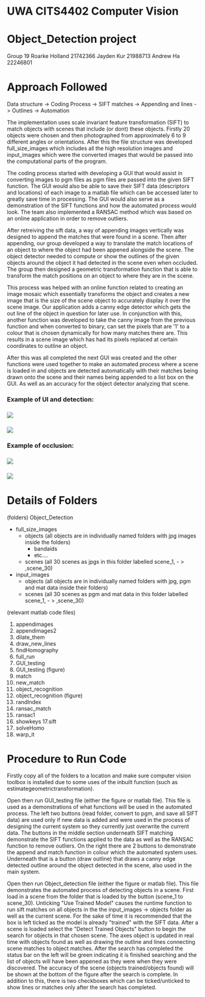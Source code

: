# UWA CITS4402 Computer Vision
# Object_Detection project 

Group 19
Roarke Holland 21742366
Jayden Kur 21988713
Andrew Ha 22246801

# Approach Followed

Data structure -> Coding Process -> SIFT matches -> Appending and lines -> Outlines -> Automation

The implementation uses scale invariant feature transformation (SIFT) to match objects with scenes
that include (or dont) these objects. Firstly 20 objects were chosen and then photographed from
approximately 6 to 9 different angles or orientations. After this the file structure was developed 
full_size_images which includes all the high resolution images and input_images which were the converted images
that would be passed into the computational parts of the program. 

The coding process started with developing a GUI that would assist in converting images to pgm files as 
pgm files are passed into the given SIFT function. The GUI would also be able to save their SIFT data (descriptors and locations)
of each image to a matlab file which can be accessed later to greatly save time in processing. The GUI would also serve as a 
demonstration of the SIFT functions and how the automated process would look. The team also implemented a RANSAC method which was 
based on an online application in order to remove outliers.

After retreiving the sift data, a way of appending images vertically was designed to append the matches that were found in a scene.
Then after appending, our group developed a way to translate the match locations of an object to where the object had been appened alongside the scene. 
The object detector needed to compute or show the outlines of the given objects around the object it had detected in the
scene even when occluded. The group then designed a geometric transformation function that is able to transform the match
positions on an object to where they are in the scene. 

This process was helped with an online function related to creating an image mosaic which essentially transforms the object and creates a new image that
is the size of the scene object to accurately display it over the scene image. Our application adds a canny edge detector which gets the
out line of the object in question for later use. In conjunction with this, another function was developed to
take the canny image from the previous function and when converted to binary, can set the pixels that are '1' to a colour that is chosen
dynamically for how many matches there are. This results in a scene image which has had its pixels replaced at certain coordinates to outline an 
object.

After this was all completed the next GUI was created and the other functions were used together to make an automated process where a scene is loaded in and
objects are detected automatically with their matches being drawn onto the scene and their names being appended to a list box on the GUI. As well as an
accuracy for the object detector analyzing that scene. 
### Example of UI and detection:
### ![](obj_det_wo_outlines.png)
### ![](obj_det_w_outlines.png)
### Example of occlusion:
### ![](obj_det_wo_outlines_2.png)
### ![](obj_det_w_outlines_2.png)


# Details of Folders

(folders)
Object_Detection
* full_size_images
  * objects (all objects are in individually named folders with jpg images inside the folders) 
    * bandaids
    * etc....
  * scenes (all 30 scenes as jpgs in this folder labelled scene_1, - > ,scene_30)
* input_images
  * objects (all objects are in individually named folders with jpg, pgm and mat data inside their folders) 
  * scenes (all 30 scenes as pgm and mat data in this folder labelled scene_1, - > ,scene_30)

(relevant matlab code files)
1. appendimages
2. appendimages2
3. dilate_them
4. draw_new_lines
5. findHomography
6. full_run
7. GUI_testing
8. GUI_testing (figure)
9. match
10. new_match
11. object_recognition
12. object_recognition (figure)
13. randIndex
14. ransac_match
15. ransac1
16. showkeys
17.sift
18. solveHomo
19. warp_it

# Procedure to Run Code


Firstly copy all of the folders to a location and make sure computer vision toolbox is installed due to some uses of the 
inbuilt function (such as estimategeometrictransformation).

Open then run GUI_testing file (either the figure or matlab file). This file is used as a demonstrations of what functions will be used
in the automated process. The left two buttons (read folder, convert to pgm, and save all SIFT data) are used only if new data is added
and were used in the process of designing the current system so they currently just overwrite the current data.
The buttons in the middle section underneath SIFT matching demonstrate the SIFT functions applied to the data as well as the RANSAC
function to remove outliers.
On the right there are 2 buttons to demonstrate the append and match function in colour which the automated system uses. Underneath
that is a button (draw outline) that draws a canny edge detected outline around the object detected in the scene, also used in the main 
system.

Open then run Object_detection file (either the figure or matlab file). This file demonstrates the automated process of detecting objects in a scene.
First load in a scene from the folder that is loaded by the button (scene_1 to scene_30). Unticking "Use Trained Model" causes the runtime function to 
run sift matches on all objects in the the input_images -> objects folder as well as the current scene. For the sake of time
it is recommended that the box is left ticked as the model is already "trained" with the SIFT data. 
After a scene is loaded select the "Detect Trained Objects" button to begin the search for objects in that chosen scene. The axes object is updated
in real time with objects found as well as drawing the outline and lines connecting scene matches to object matches. After the search has completed the status
bar on the left will be green indicating it is finished searching and the list of objects will have been appened as they were when they were discovered. 
The accuracy of the scene (objects trained/objects found) will be shown at the bottom of the figure after the search is complete.
In addition to this, there is two checkboxes which can be ticked/unticked to show lines or matches only after the search has completed.

